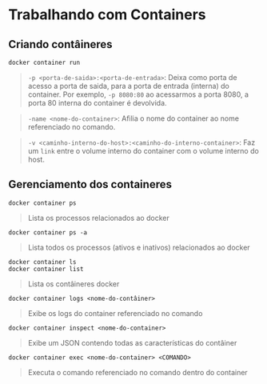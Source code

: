 # Trabalhando com Containers

## Criando contâineres

```
docker container run
```

> `-p <porta-de-saida>:<porta-de-entrada>`: Deixa como porta de acesso a porta de saida, para a porta de entrada (interna) do container. Por exemplo, `-p 8080:80` ao acessarmos a porta 8080, a porta 80 interna do container é devolvida.

> `-name <nome-do-container>`: Afilia o nome do container ao nome referenciado no comando.

> `-v <caminho-interno-do-host>:<caminho-do-interno-container>`: Faz um `link` entre o volume interno do container com o volume interno do host.

## Gerenciamento dos containeres

```
docker container ps
```

> Lista os processos relacionados ao docker

```
docker container ps -a
```

> Lista todos os processos (ativos e inativos) relacionados ao docker

```
docker container ls
docker container list
```

> Lista os contâineres docker

```
docker container logs <nome-do-contâiner>
```

> Exibe os logs do container referenciado no comando

```
docker container inspect <nome-do-container>
```

> Exibe um JSON contendo todas as características do contâiner

```
docker container exec <nome-do-container> <COMANDO>
```

> Executa o comando referenciado no comando dentro do container
